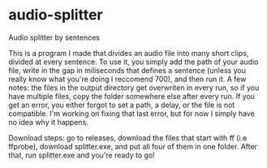 # audio-splitter
Audio splitter by sentences

This is a program I made that divides an audio file into many short clips, divided at every sentence. To use it, you simply add the path of your audio file, write in the gap in miliseconds that defines a sentence (unless you really know what you're doing I reccomend 700), and then run it. A few notes: the files in the output directory get overwriten in every run, so if you have multiple files, copy the folder somewhere else after every run. If you get an error, you either forgot to set a path, a delay, or the file is not compatible. I'm working on fixing that last error, but for now I simply have no idea why it happens.

Download steps: go to releases, download the files that start with ff (i.e ffprobe), download splitter.exe, and put all four of them in one folder. After that, run splitter.exe and you're ready to go!
